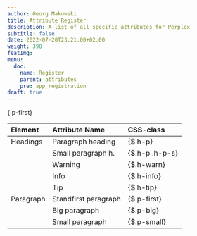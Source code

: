 ```yaml
---
author: Georg Makowski
title: Attribute Register
description: A list of all specific attributes for Perplex
subtitle: false
date: 2022-07-20T23:21:00+02:00 
weight: 390
featImg: 
menu:
  doc:
    name: Register
    parent: attributes
    pre: app_registration
draft: true
---
```


{.p-first} <!--more-->

|Element    | Attribute Name | CSS-class |
|:----------|:--------|:-------|
| Headings  | Paragraph heading | {$.h-p} |
| | Small paragraph h. | {$.h-p .h-p-s} |
| | Warning | {$.h-warn} |
| | Info | {$.h-info} |
| | Tip | {$.h-tip} |
| Paragraph | Standfirst paragraph | {$.p-first} |
| | Big paragraph | {$.p-big} |
| | Small paragraph | {$.p-small} |
